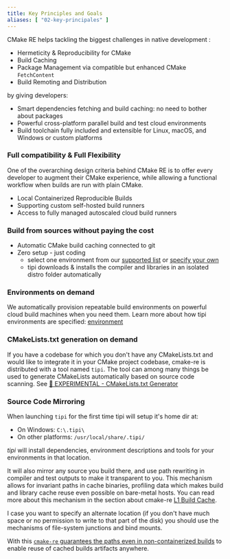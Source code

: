 ```yaml
---
title: Key Principles and Goals
aliases: [ "02-key-principales" ]
---
```


CMake RE helps tackling the biggest challenges in native development :

- Hermeticity & Reproducibility for CMake
- Build Caching  
- Package Management via compatible but enhanced CMake `FetchContent`
- Build Remoting and Distribution

by giving developers:

- Smart dependencies fetching and build caching: no need to bother about packages
- Powerful cross-platform parallel build and test cloud environments
- Build toolchain fully included and extensible for Linux, macOS, and Windows or custom platforms

### Full compatibility & Full Flexibility
One of the overarching design criteria behind CMake RE is to offer every developer to augment their CMake experience, while allowing a functional workflow when builds are run with plain CMake.

- Local Containerized Reproducible Builds
- Supporting custom self-hosted build runners
- Access to fully managed autoscaled cloud build runners 

### Build from sources without paying the cost

- Automatic CMake build caching connected to git
- Zero setup - just coding
    - select one environment from our [supported list](https://github.com/tipi-build/environments) or [specify your own](https://tipi.build/documentation/01-environments#customizing-environments)
    - tipi downloads & installs the compiler and libraries in an isolated distro folder automatically


### Environments on demand

We automatically provision repeatable build environments on powerful cloud build machines when you need them.
Learn more about how tipi environments are specified: [environment](/documentation/04-environments)


### CMakeLists.txt generation on demand 
If you have a codebase for which you don't have any CMakeLists.txt and would like to integrate it in your CMake project codebase, cmake-re is distributed with a tool named `tipi`.
The tool can among many things be used to generate CMakeLists automatically based on source code scanning.
See [🔮 EXPERIMENTAL - CMakeLists.txt Generator](./1700-build-by-conventions.md)


### Source Code Mirroring

When launching `tipi` for the first time tipi will setup it's home dir at:

  - On Windows: `C:\.tipi\`
  - On other platforms: `/usr/local/share/.tipi/`

_tipi_ will  install dependencies, environment descriptions and tools for your environments in that location.

It will also mirror any source you build there, and use path rewriting in compiler and test outputs to make it transparent to you. This mechanism allows for invariant paths in cache binaries, profiling data which makes build and library cache reuse even possible on bare-metal hosts. You can read more about this mechanism in the section about cmake-re [L1 Build Cache](./1000-build-cache.md).

I case you want to specify an alternate location (if you don't have much space or no permission to write to that part of the disk)
you should use the mechanisms of file-system junctions and bind mounts.

With this [`cmake-re` guarantees the paths even in non-containerized builds](/documentation/10-tipi-cache) to enable reuse of cached builds artifacts anywhere.
